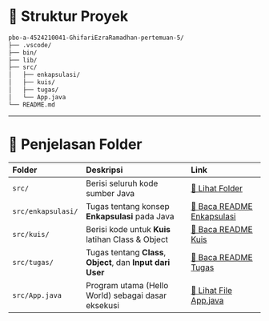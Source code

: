 # 📂 Struktur Proyek
```bash
pbo-a-4524210041-GhifariEzraRamadhan-pertemuan-5/
├── .vscode/
├── bin/
├── lib/
├── src/
│   ├── enkapsulasi/
│   ├── kuis/
│   ├── tugas/
│   └── App.java
└── README.md
```
---
# 📁 Penjelasan Folder
| Folder             | Deskripsi                                                    | Link                                                      |
| :----------------- | :----------------------------------------------------------- | :-------------------------------------------------------- |
| `src/`             | Berisi seluruh kode sumber Java                              | [📁 Lihat Folder](.)                                  |
| `src/enkapsulasi/` | Tugas tentang konsep **Enkapsulasi** pada Java               | [📘 Baca README Enkapsulasi](./enkapsulasi/README.md) |
| `src/kuis/`        | Berisi kode untuk **Kuis** latihan Class & Object            | [🧩 Baca README Kuis](./kuis/README.md)               |
| `src/tugas/`       | Tugas tentang **Class**, **Object**, dan **Input dari User** | [📝 Baca README Tugas](./tugas/README.md)             |
| `src/App.java`     | Program utama (Hello World) sebagai dasar eksekusi           | [👋 Lihat File App.java](./App.java)                  |
